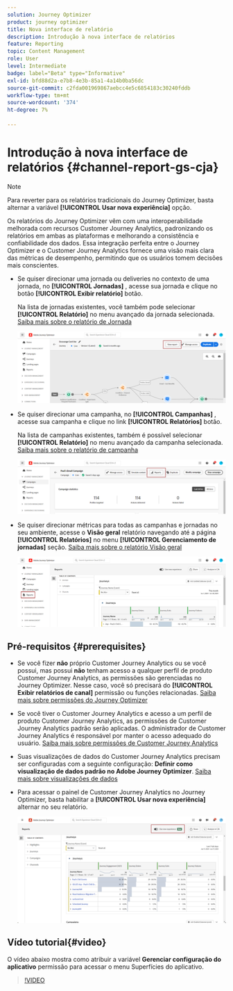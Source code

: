 ```yaml
---
solution: Journey Optimizer
product: journey optimizer
title: Nova interface de relatório
description: Introdução à nova interface de relatórios
feature: Reporting
topic: Content Management
role: User
level: Intermediate
badge: label="Beta" type="Informative"
exl-id: bfd88d2a-e7b8-4e3b-85a1-4a14b0ba56dc
source-git-commit: c2fda001969867aebcc4e5c6854183c30240fddb
workflow-type: tm+mt
source-wordcount: '374'
ht-degree: 7%

---
```


# Introdução à nova interface de relatórios {#channel-report-gs-cja}

>[!NOTE]
>
> Para reverter para os relatórios tradicionais do Journey Optimizer, basta alternar a variável **[!UICONTROL Usar nova experiência]** opção.

Os relatórios do Journey Optimizer vêm com uma interoperabilidade melhorada com recursos Customer Journey Analytics, padronizando os relatórios em ambas as plataformas e melhorando a consistência e confiabilidade dos dados. Essa integração perfeita entre o Journey Optimizer e o Customer Journey Analytics fornece uma visão mais clara das métricas de desempenho, permitindo que os usuários tomem decisões mais conscientes.

* Se quiser direcionar uma jornada ou deliveries no contexto de uma jornada, no **[!UICONTROL Jornadas]** , acesse sua jornada e clique no botão **[!UICONTROL Exibir relatório]** botão.

  Na lista de jornadas existentes, você também pode selecionar **[!UICONTROL Relatório]** no menu avançado da jornada selecionada. [Saiba mais sobre o relatório de Jornada](journey-global-report-cja.md)

  ![](assets/gs-cja-report-3.png)

* Se quiser direcionar uma campanha, no **[!UICONTROL Campanhas]** , acesse sua campanha e clique no link **[!UICONTROL Relatórios]** botão.

  Na lista de campanhas existentes, também é possível selecionar **[!UICONTROL Relatório]** no menu avançado da campanha selecionada. [Saiba mais sobre o relatório de campanha](campaign-global-report-cja.md)

  ![](assets/gs-cja-report-2.png)

* Se quiser direcionar métricas para todas as campanhas e jornadas no seu ambiente, acesse o **Visão geral** relatório navegando até a página **[!UICONTROL Relatórios]** no menu **[!UICONTROL Gerenciamento de jornadas]** seção. [Saiba mais sobre o relatório Visão geral](channel-report-cja.md)

  ![](assets/gs-cja-report-1.png)

## Pré-requisitos {#prerequisites}

* Se você fizer **não** próprio Customer Journey Analytics ou se você possui, mas possui **não** tenham acesso a qualquer perfil de produto Customer Journey Analytics, as permissões são gerenciadas no Journey Optimizer. Nesse caso, você só precisará do **[!UICONTROL Exibir relatórios de canal]** permissão ou funções relacionadas. [Saiba mais sobre permissões do Journey Optimizer](../administration/permissions.md)
* Se você tiver o Customer Journey Analytics e acesso a um perfil de produto Customer Journey Analytics, as permissões de Customer Journey Analytics padrão serão aplicadas. O administrador de Customer Journey Analytics é responsável por manter o acesso adequado do usuário. [Saiba mais sobre permissões de Customer Journey Analytics](https://experienceleague.adobe.com/en/docs/analytics-platform/using/technotes/access-control)
* Suas visualizações de dados do Customer Journey Analytics precisam ser configuradas com a seguinte configuração: **Definir como visualização de dados padrão no Adobe Journey Optimizer**. [Saiba mais sobre visualizações de dados](https://experienceleague.adobe.com/en/docs/analytics-platform/using/cja-dataviews/create-dataview)
* Para acessar o painel de Customer Journey Analytics no Journey Optimizer, basta habilitar a **[!UICONTROL Usar nova experiência]** alternar no seu relatório.

  ![](assets/cja-option.png)

## Vídeo tutorial{#video}

O vídeo abaixo mostra como atribuir a variável **Gerenciar configuração do aplicativo** permissão para acessar o menu Superfícies do aplicativo.

>[!VIDEO](https://video.tv.adobe.com/v/3430413)